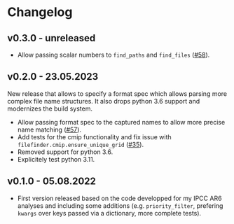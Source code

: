 # Changelog

## v0.3.0 - unreleased

- Allow passing scalar numbers to `find_paths` and `find_files` ([#58](https://github.com/mathause/filefinder/issues/58)).

## v0.2.0 - 23.05.2023

New release that allows to specify a format spec which allows parsing more complex file name structures. It also drops python 3.6 support and modernizes the build system.

- Allow passing format spec to the captured names to allow more precise name matching
  ([#57](https://github.com/mathause/filefinder/pull/57)).
- Add tests for the cmip functionality and fix issue with `filefinder.cmip.ensure_unique_grid`
  ([#35](https://github.com/mathause/filefinder/pull/35)).
- Removed support for python 3.6.
- Explicitely test python 3.11.

## v0.1.0 - 05.08.2022

- First version released based on the code developped for my IPCC AR6 analyses and including some additions (e.g. `priority_filter`, prefering `kwargs` over keys passed via a dictionary, more complete tests).
